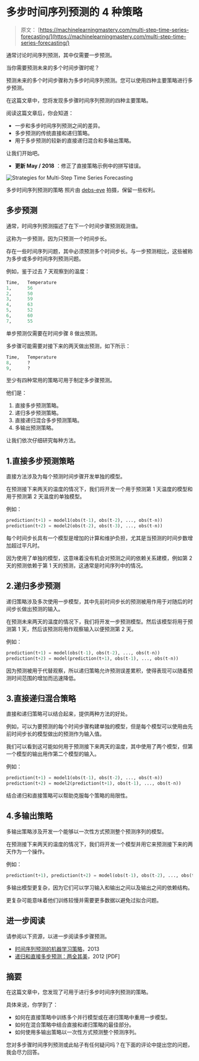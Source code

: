 # 多步时间序列预测的 4 种策略

> 原文： [https://machinelearningmastery.com/multi-step-time-series-forecasting/](https://machinelearningmastery.com/multi-step-time-series-forecasting/)

通常讨论时间序列预测，其中仅需要一步预测。

当你需要预测未来的多个时间步骤时呢？

预测未来的多个时间步骤称为多步时间序列预测。您可以使用四种主要策略进行多步预测。

在这篇文章中，您将发现多步骤时间序列预测的四种主要策略。

阅读这篇文章后，你会知道：

*   一步和多步时间序列预测之间的差异。
*   多步预测的传统直接和递归策略。
*   用于多步预测的较新的直接递归混合和多输出策略。

让我们开始吧。

*   **更新 May / 2018** ：修正了直接策略示例中的拼写错误。

![Strategies for Multi-Step Time Series Forecasting](img/fa8e41ae334240aa97c140dc07729de6.jpg)

多步时间序列预测的策略
照片由 [debs-eye](https://www.flickr.com/photos/debbcollins/1570696682/) 拍摄，保留一些权利。

## 多步预测

通常，时间序列预测描述了在下一个时间步骤预测观测值。

这称为一步预测，因为只预测一个时间步长。

存在一些时间序列问题，其中必须预测多个时间步长。与一步预测相比，这些被称为多步或多步时间序列预测问题。

例如，鉴于过去 7 天观察到的温度：

```py
Time,	Temperature
1,		56
2,		50
3,		59
4,		63
5,		52
6,		60
7,		55
```

单步预测仅需要在时间步骤 8 做出预测。

多步骤可能需要对接下来的两天做出预测，如下所示：

```py
Time,	Temperature
8,		?
9,		?
```

至少有四种常用的策略可用于制定多步骤预测。

他们是：

1.  直接多步预测策略。
2.  递归多步预测策略。
3.  直接递归混合多步预测策略。
4.  多输出预测策略。

让我们依次仔细研究每种方法。

## 1.直接多步预测策略

直接方法涉及为每个预测时间步骤开发单独的模型。

在预测接下来两天的温度的情况下，我们将开发一个用于预测第 1 天温度的模型和用于预测第 2 天温度的单独模型。

例如：

```py
prediction(t+1) = model1(obs(t-1), obs(t-2), ..., obs(t-n))
prediction(t+2) = model2(obs(t-2), obs(t-3), ..., obs(t-n))
```

每个时间步长具有一个模型是增加的计算和维护负担，尤其是当预测的时间步数增加超过平凡时。

因为使用了单独的模型，这意味着没有机会对预测之间的依赖关系建模，例如第 2 天的预测依赖于第 1 天的预测，这通常是时间序列中的情况。

## 2.递归多步预测

递归策略涉及多次使用一步模型，其中先前时间步长的预测被用作用于对随后的时间步长做出预测的输入。

在预测未来两天的温度的情况下，我们将开发一步预测模型。然后该模型将用于预测第 1 天，然后该预测将用作观察输入以便预测第 2 天。

例如：

```py
prediction(t+1) = model(obs(t-1), obs(t-2), ..., obs(t-n))
prediction(t+2) = model(prediction(t+1), obs(t-1), ..., obs(t-n))
```

因为预测被用于代替观察，所以递归策略允许预测误差累积，使得表现可以随着预测时间范围的增加而迅速降低。

## 3.直接递归混合策略

直接和递归策略可以结合起来，提供两种方法的好处。

例如，可以为要预测的每个时间步骤构建单独的模型，但是每个模型可以使用由先前时间步长的模型做出的预测作为输入值。

我们可以看到这可能如何用于预测接下来两天的温度，其中使用了两个模型，但第一个模型的输出用作第二个模型的输入。

例如：

```py
prediction(t+1) = model1(obs(t-1), obs(t-2), ..., obs(t-n))
prediction(t+2) = model2(prediction(t+1), obs(t-1), ..., obs(t-n))
```

结合递归和直接策略可以帮助克服每个策略的局限性。

## 4.多输出策略

多输出策略涉及开发一个能够以一次性方式预测整个预测序列的模型。

在预测接下来两天的温度的情况下，我们将开发一个模型并用它来预测接下来的两天作为一个操作。

例如：

```py
prediction(t+1), prediction(t+2) = model(obs(t-1), obs(t-2), ..., obs(t-n))
```

多输出模型更复杂，因为它们可以学习输入和输出之间以及输出之间的依赖结构。

更复杂可能意味着他们训练较慢并需要更多数据以避免过拟合问题。

## 进一步阅读

请参阅以下资源，以进一步阅读多步骤预测。

*   [时间序列预测的机器学习策略](http://link.springer.com/chapter/10.1007%2F978-3-642-36318-4_3)，2013
*   [递归和直接多步预测：两全其美](http://robjhyndman.com/papers/rectify.pdf)，2012 [PDF]

## 摘要

在这篇文章中，您发现了可用于进行多步时间序列预测的策略。

具体来说，你学到了：

*   如何在直接策略中训练多个并行模型或在递归策略中重用一步模型。
*   如何在混合策略中结合直接和递归策略的最佳部分。
*   如何使用多输出策略以一次性方式预测整个预测序列。

您对多步骤时间序列预测或此帖子有任何疑问吗？在下面的评论中提出您的问题，我会尽力回答。